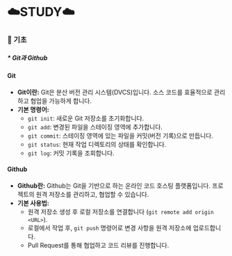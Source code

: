 # ☁️STUDY☁️

### **📝 기초**

##### * Git과 Github

#### Git
- **Git이란:** Git은 분산 버전 관리 시스템(DVCS)입니다. 소스 코드를 효율적으로 관리하고 협업을 가능하게 합니다.
- **기본 명령어:**
  - `git init`: 새로운 Git 저장소를 초기화합니다.
  - `git add`: 변경된 파일을 스테이징 영역에 추가합니다.
  - `git commit`: 스테이징 영역에 있는 파일을 커밋(버전 기록)으로 만듭니다.
  - `git status`: 현재 작업 디렉토리의 상태를 확인합니다.
  - `git log`: 커밋 기록을 조회합니다.

#### Github
- **Github란:** Github는 Git을 기반으로 하는 온라인 코드 호스팅 플랫폼입니다. 프로젝트의 원격 저장소를 관리하고, 협업할 수 있습니다.
- **기본 사용법:**
  - 원격 저장소 생성 후 로컬 저장소를 연결합니다 (`git remote add origin <URL>`).
  - 로컬에서 작업 후, `git push` 명령어로 변경 사항을 원격 저장소에 업로드합니다.
  - Pull Request를 통해 협업하고 코드 리뷰를 진행합니다.

